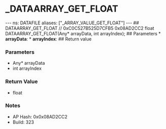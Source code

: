 # _DATAARRAY_GET_FLOAT

--- ns: DATAFILE aliases: ["_ARRAY_VALUE_GET_FLOAT"] --- ## DATAARRAY_GET_FLOAT  // 0xC0C527B525D7CFB5 0x08AD2CC2 float DATAARRAY_GET_FLOAT(Any* arrayData, int arrayIndex);   ## Parameters * **arrayData**: * **arrayIndex**:  ## Return value

### Parameters
* Any* arrayData
* int arrayIndex

### Return Value
* float

### Notes
* AP Hash: 0x0x08AD2CC2
* Build: 323

